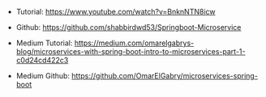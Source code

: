 * Tutorial: https://www.youtube.com/watch?v=BnknNTN8icw
* Github: https://github.com/shabbirdwd53/Springboot-Microservice

* Medium Tutorial: https://medium.com/omarelgabrys-blog/microservices-with-spring-boot-intro-to-microservices-part-1-c0d24cd422c3
* Medium Github: https://github.com/OmarElGabry/microservices-spring-boot
